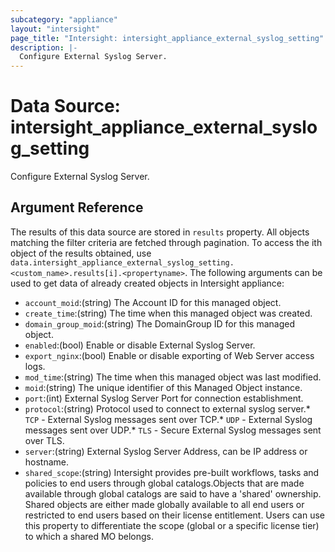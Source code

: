 ```yaml
---
subcategory: "appliance"
layout: "intersight"
page_title: "Intersight: intersight_appliance_external_syslog_setting"
description: |-
  Configure External Syslog Server.
---
```


# Data Source: intersight_appliance_external_syslog_setting
Configure External Syslog Server.
## Argument Reference
The results of this data source are stored in `results` property.
All objects matching the filter criteria are fetched through pagination.
To access the ith object of the results obtained, use `data.intersight_appliance_external_syslog_setting.<custom_name>.results[i].<propertyname>`.
The following arguments can be used to get data of already created objects in Intersight appliance:
* `account_moid`:(string) The Account ID for this managed object. 
* `create_time`:(string) The time when this managed object was created. 
* `domain_group_moid`:(string) The DomainGroup ID for this managed object. 
* `enabled`:(bool) Enable or disable External Syslog Server. 
* `export_nginx`:(bool) Enable or disable exporting of Web Server access logs. 
* `mod_time`:(string) The time when this managed object was last modified. 
* `moid`:(string) The unique identifier of this Managed Object instance. 
* `port`:(int) External Syslog Server Port for connection establishment. 
* `protocol`:(string) Protocol used to connect to external syslog server.* `TCP` - External Syslog messages sent over TCP.* `UDP` - External Syslog messages sent over UDP.* `TLS` - Secure External Syslog messages sent over TLS. 
* `server`:(string) External Syslog Server Address, can be IP address or hostname. 
* `shared_scope`:(string) Intersight provides pre-built workflows, tasks and policies to end users through global catalogs.Objects that are made available through global catalogs are said to have a 'shared' ownership. Shared objects are either made globally available to all end users or restricted to end users based on their license entitlement. Users can use this property to differentiate the scope (global or a specific license tier) to which a shared MO belongs. 
 